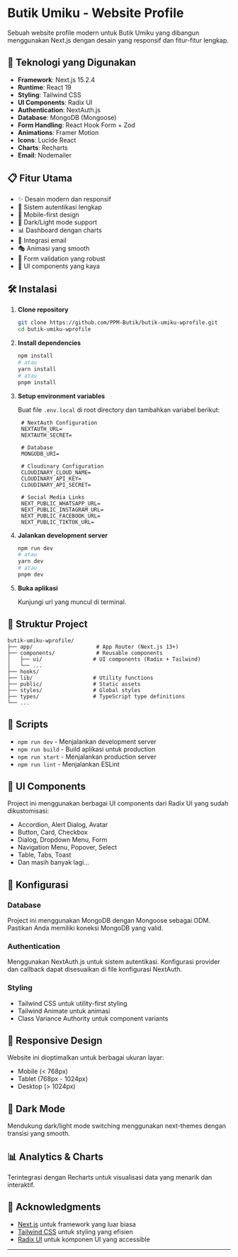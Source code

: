 # Butik Umiku - Website Profile

Sebuah website profile modern untuk Butik Umiku yang dibangun menggunakan Next.js dengan desain yang responsif dan fitur-fitur lengkap.

## 🚀 Teknologi yang Digunakan

- **Framework**: Next.js 15.2.4
- **Runtime**: React 19
- **Styling**: Tailwind CSS
- **UI Components**: Radix UI
- **Authentication**: NextAuth.js
- **Database**: MongoDB (Mongoose)
- **Form Handling**: React Hook Form + Zod
- **Animations**: Framer Motion
- **Icons**: Lucide React
- **Charts**: Recharts
- **Email**: Nodemailer

## 📋 Fitur Utama

- ✨ Desain modern dan responsif
- 🔐 Sistem autentikasi lengkap
- 📱 Mobile-first design
- 🎨 Dark/Light mode support
- 📊 Dashboard dengan charts
- 📧 Integrasi email
- 🎭 Animasi yang smooth
- 📝 Form validation yang robust
- 🎪 UI components yang kaya

## 🛠️ Instalasi

1. **Clone repository**

   ```bash
   git clone https://github.com/PPM-Butik/butik-umiku-wprofile.git
   cd butik-umiku-wprofile
   ```

2. **Install dependencies**

   ```bash
   npm install
   # atau
   yarn install
   # atau
   pnpm install
   ```

3. **Setup environment variables**

   Buat file `.env.local` di root directory dan tambahkan variabel berikut:

   ```env
    # NextAuth Configuration
    NEXTAUTH_URL=
    NEXTAUTH_SECRET=

    # Database
    MONGODB_URI=

    # Cloudinary Configuration
    CLOUDINARY_CLOUD_NAME=
    CLOUDINARY_API_KEY=
    CLOUDINARY_API_SECRET=

    # Social Media Links
    NEXT_PUBLIC_WHATSAPP_URL=
    NEXT_PUBLIC_INSTAGRAM_URL=
    NEXT_PUBLIC_FACEBOOK_URL=
    NEXT_PUBLIC_TIKTOK_URL=
   ```

4. **Jalankan development server**

   ```bash
   npm run dev
   # atau
   yarn dev
   # atau
   pnpm dev
   ```

5. **Buka aplikasi**

   Kunjungi url yang muncul di terminal.

## 📁 Struktur Project

```
butik-umiku-wprofile/
├── app/                    # App Router (Next.js 13+)
├── components/             # Reusable components
│   ├── ui/                # UI components (Radix + Tailwind)
│   └── ...
├── hooks/
├── lib/                   # Utility functions
├── public/                # Static assets
├── styles/                # Global styles
├── types/                 # TypeScript type definitions
└── ...
```

## 🚀 Scripts

- `npm run dev` - Menjalankan development server
- `npm run build` - Build aplikasi untuk production
- `npm run start` - Menjalankan production server
- `npm run lint` - Menjalankan ESLint

## 🎨 UI Components

Project ini menggunakan berbagai UI components dari Radix UI yang sudah dikustomisasi:

- Accordion, Alert Dialog, Avatar
- Button, Card, Checkbox
- Dialog, Dropdown Menu, Form
- Navigation Menu, Popover, Select
- Table, Tabs, Toast
- Dan masih banyak lagi...

## 🔧 Konfigurasi

### Database

Project ini menggunakan MongoDB dengan Mongoose sebagai ODM. Pastikan Anda memiliki koneksi MongoDB yang valid.

### Authentication

Menggunakan NextAuth.js untuk sistem autentikasi. Konfigurasi provider dan callback dapat disesuaikan di file konfigurasi NextAuth.

### Styling

- Tailwind CSS untuk utility-first styling
- Tailwind Animate untuk animasi
- Class Variance Authority untuk component variants

## 📱 Responsive Design

Website ini dioptimalkan untuk berbagai ukuran layar:

- Mobile (< 768px)
- Tablet (768px - 1024px)
- Desktop (> 1024px)

## 🌙 Dark Mode

Mendukung dark/light mode switching menggunakan next-themes dengan transisi yang smooth.

## 📊 Analytics & Charts

Terintegrasi dengan Recharts untuk visualisasi data yang menarik dan interaktif.

## 🙏 Acknowledgments

- [Next.js](https://nextjs.org/) untuk framework yang luar biasa
- [Tailwind CSS](https://tailwindcss.com/) untuk styling yang efisien
- [Radix UI](https://www.radix-ui.com/) untuk komponen UI yang accessible

---
